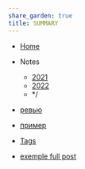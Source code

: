```yaml
---
share_garden: true
title: SUMMARY
---
```

- [Home](./index.md)
- Notes
    - [2021](2021/*.md)
    - [2022](2022/*.md)
    - */
- [ревью](Garden_share/Reviews/)
- [пример](./Reviews/exemple.md)

- [Tags](./tags.md)
- [exemple full post](./Reviews/exemple.md)
